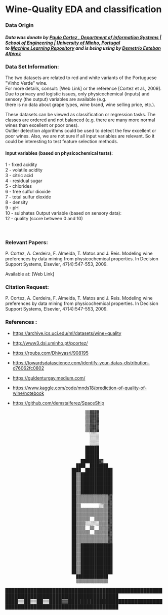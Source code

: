 

# Wine-Quality EDA and classification 

 ### Data Origin
  
  
 ##### Data was donate by [Paulo Cortez , Department of Information Systems | School of Engineering | University of Minho, Portugal](https://pcortez.dsi.uminho.pt/)  <br>  to [Machine Learning Repository](https://archive.ics.uci.edu/ml/datasets/wine+quality) and is being using by [Demetrio Esteban Alférez](https://linkedin.com/in/demstalfer)

### Data Set Information:

The two datasets are related to red and white variants of the Portuguese "Vinho Verde" wine.<br> For more details, consult: [Web Link] or the reference [Cortez et al., 2009]. Due to privacy and logistic issues, only physicochemical (inputs) and sensory (the output) variables are available (e.g. <br>there is no data about grape types, wine brand, wine selling price, etc.).

These datasets can be viewed as classification or regression tasks. The classes are ordered and not balanced (e.g. there are many more normal wines than excellent or poor ones). <br> Outlier detection algorithms could be used to detect the few excellent or poor wines. Also, we are not sure if all input variables are relevant. So it could be interesting to test feature selection methods.

#### Input variables (based on physicochemical tests): <br>
1 - fixed acidity <br>
2 - volatile acidity <br> 
3 - citric acid <br>
4 - residual sugar <br>
5 - chlorides <br>
6 - free sulfur dioxide <br>
7 - total sulfur dioxide <br>
8 - density <br>
9 - pH <br>
10 - sulphates Output variable (based on sensory data): <br>
12 - quality (score between 0 and 10) <br><br><br>

### Relevant Papers:

P. Cortez, A. Cerdeira, F. Almeida, T. Matos and J. Reis. Modeling wine preferences by data mining from physicochemical properties.
In Decision Support Systems, Elsevier, 47(4):547-553, 2009.

Available at: [Web Link]


### Citation Request:

P. Cortez, A. Cerdeira, F. Almeida, T. Matos and J. Reis.
Modeling wine preferences by data mining from physicochemical properties. In Decision Support Systems, Elsevier, 47(4):547-553, 2009.

### References :
  - https://archive.ics.uci.edu/ml/datasets/wine+quality

  - http://www3.dsi.uminho.pt/pcortez/

  - https://rpubs.com/Dhivyasri/908195

  - https://towardsdatascience.com/identify-your-datas-distribution-d76062fc0802

  - https://guldenturgay.medium.com/

  - https://www.kaggle.com/code/mnds18/prediction-of-quality-of-wine/notebook

  - https://github.com/demstalferez/SpaceShip



                                        ▒▒▓▓▓▓                                        
                                        ▒▒▓▓▓▓                                        
                                        ▒▒▓▓▓▓                                        
                                        ▒▒▓▓▓▓                                        
                                        ▒▒▓▓▓▓                                        
                                          ░░░░                                        
                                          ░░░░                                        
                                          ░░░░                                        
                                        ██████                                        
                                        ██████                                        
                                        ██████                                        
                                      ████████▓▓                                      
                                    ████  ████████                                    
                                  ████  ████████████                                  
                                  ██▒▒██████████████                                  
                                  ██▒▒██████████████                                  
                                  ██▒▒██████████████                                  
                                  ██▒▒██████████████                                  
                                  ██▒▒██████████████                                  
                                  ██▒▒▒▒▒▒▒▒▒▒▒▒▒▒▓▓                                  
                                  ██▒▒▒▒▒▒▒▒▒▒▒▒▒▒▓▓                                  
                                  ██▒▒        ░░▒▒▓▓                                  
                                  ██▒▒▒▒▒▒▒▒▒▒▒▒▒▒▓▓                                  
                                  ██▒▒▒▒▒▒▒▒▒▒▒▒▒▒▓▓                                  
                                  ██▒▒▒▒▒▒  ▒▒▒▒▒▒▓▓                                  
                                  ██▒▒▒▒░░░░░░▒▒▒▒▓▓                                  
                                  ██▒▒▒▒  ▒▒  ▒▒▒▒▓▓                                  
                                  ██▒▒▒▒▒▒  ▒▒▒▒▒▒▓▓                                  
                                  ██▒▒▒▒▒▒▒▒▒▒▒▒▒▒▓▓                                  
                                  ██▒▒▒▒▒▒▒▒▒▒▒▒▒▒▓▓                                  
                                  ██▒▒██████████████                                  
                                  ██▒▒██████████████                                  
                                  ██▒▒██████████████                                  
                                  ██▒▒██████████████                                  
                                  ██▒▒██████████████                                  
                                  ██▒▒██████████████                                  
                                  ██▒▒██████████████                                  
                                    ██████████████                                    
                                    ▒▒▒▒▒▒▒▒▒▒▒▒▒▒                                    
                                                                                      
██████████████████████████████████████████████████████████████████████████████████████
████▒▒██▒▒██▒▒████▓▓██████████████████████████████████████████████████████████████████
